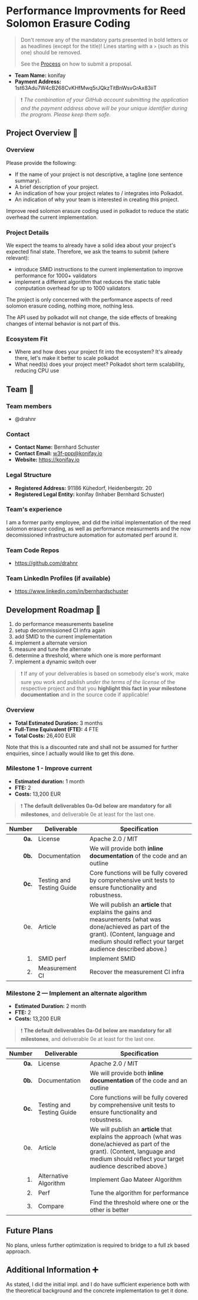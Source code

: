 # Performance Improvments for Reed Solomon Erasure Coding

> Don't remove any of the mandatory parts presented in bold letters or as headlines (except for the title)! Lines starting with a `>` (such as this one) should be removed. 
>
> See the [Process](https://github.com/pioneersprize/Guidelines#7-process) on how to submit a proposal.
- **Team Name:** konifay
- **Payment Address:** 1st63Adu7W4cB268CvKHfMwq5rJQkzTitBnWsvGrAx83iiT

> :exclamation: *The combination of your GitHub account submitting the application and the payment address above will be your unique identifier during the program. Please keep them safe.*
## Project Overview :page_facing_up:

### Overview

Please provide the following:

- If the name of your project is not descriptive, a tagline (one sentence summary).
- A brief description of your project.
- An indication of how your project relates to / integrates into Polkadot.
- An indication of why your team is interested in creating this project.

Improve reed solomon erasure coding used in polkadot to reduce the static overhead the current implementation.



### Project Details

We expect the teams to already have a solid idea about your project's expected final state. Therefore, we ask the teams to submit (where relevant):

* introduce SMID instructions to the current implementation to improve performance for 1000+ validators
* implement a different algorithm that reduces the static table computation overhead for up to 1000 validators

The project is only concerned with the performance aspects of reed solomon erasure coding, nothing more, nothing less.

The API used by polkadot will not change, the side effects of breaking changes of internal behavior is not part of this.

### Ecosystem Fit

- Where and how does your project fit into the ecosystem? It's already there, let's make it better to scale polkadot
- What need(s) does your project meet? Polkadot short term scalability, reducing CPU use

## Team :busts_in_silhouette:

### Team members

- @drahnr

### Contact

- **Contact Name:** Bernhard Schuster
- **Contact Email:** w3f-ppp@konifay.io
- **Website:** https://konifay.io

### Legal Structure

- **Registered Address:** 91186 Kühedorf, Heidenbergstr. 20
- **Registered Legal Entity:** konifay (Inhaber Bernhard Schuster)

### Team's experience

I am a former parity employee, and did the initial implementation of the reed solomon erasure coding,
as well as performance measurments and the now decomissioned infrastructure automation for automated perf
around it.

### Team Code Repos

- https://github.com/drahnr


### Team LinkedIn Profiles (if available)

- https://www.linkedin.com/in/bernhardschuster

## Development Roadmap :nut_and_bolt:

1. do performance measurements baseline
2. setup decommissioned CI infra again
3. add SMID to the current implementation
4. implement a alternate version
5. measure and tune the alternate
6. determine a threshold, where which one is more performant
7. implement a dynamic switch over

> :exclamation: If any of your deliverables is based on somebody else's work, make sure you work and publish _under the terms of the license_ of the respective project and that you **highlight this fact in your milestone documentation** and in the source code if applicable! 

### Overview

- **Total Estimated Duration:** 3 months
- **Full-Time Equivalent (FTE):** 4 FTE
- **Total Costs:** 26,400 EUR

Note that this is a discounted rate and shall not be assumed for further enquiries, since I actually would like to get this done.

### Milestone 1 - Improve current

- **Estimated duration:** 1 month
- **FTE:**  2
- **Costs:** 13,200 EUR

> :exclamation: **The default deliverables 0a-0d below are mandatory for all milestones**, and deliverable 0e at least for the last one. 

| Number | Deliverable | Specification |
| -----: | ----------- | ------------- |
| **0a.** | License | Apache 2.0 / MIT |
| **0b.** | Documentation | We will provide both **inline documentation** of the code and an outline |
| **0c.** | Testing and Testing Guide | Core functions will be fully covered by comprehensive unit tests to ensure functionality and robustness. |
| 0e. | Article | We will publish an **article** that explains the gains and measurements (what was done/achieved as part of the grant). (Content, language and medium should reflect your target audience described above.) |
| 1. | SMID perf | Implement SMID |
| 2. | Measurement CI | Recover the measurement CI infra |


### Milestone 2 — Implement an alternate algorithm

- **Estimated Duration:** 2 month
- **FTE:**  2
- **Costs:** 13,200 EUR

> :exclamation: **The default deliverables 0a-0d below are mandatory for all milestones**, and deliverable 0e at least for the last one. 

| Number | Deliverable | Specification |
| -----: | ----------- | ------------- |
| **0a.** | License | Apache 2.0 / MIT |
| **0b.** | Documentation | We will provide both **inline documentation** of the code and an outline |
| **0c.** | Testing and Testing Guide | Core functions will be fully covered by comprehensive unit tests to ensure functionality and robustness. |
| 0e. | Article | We will publish an **article** that explains the approach (what was done/achieved as part of the grant). (Content, language and medium should reflect your target audience described above.) |
| 1. | Alternative Algorithm | Implement Gao Mateer Algorithm |
| 2. | Perf | Tune the algorithm for performance |
| 3. | Compare | Find the threshold where one or the other is better |


## Future Plans

No plans, unless further optimization is required to bridge to a full zk based approach.

## Additional Information :heavy_plus_sign:

As stated, I did the initial impl. and I do have sufficient experience both with the theoretical background and the concrete implementation to get it done.